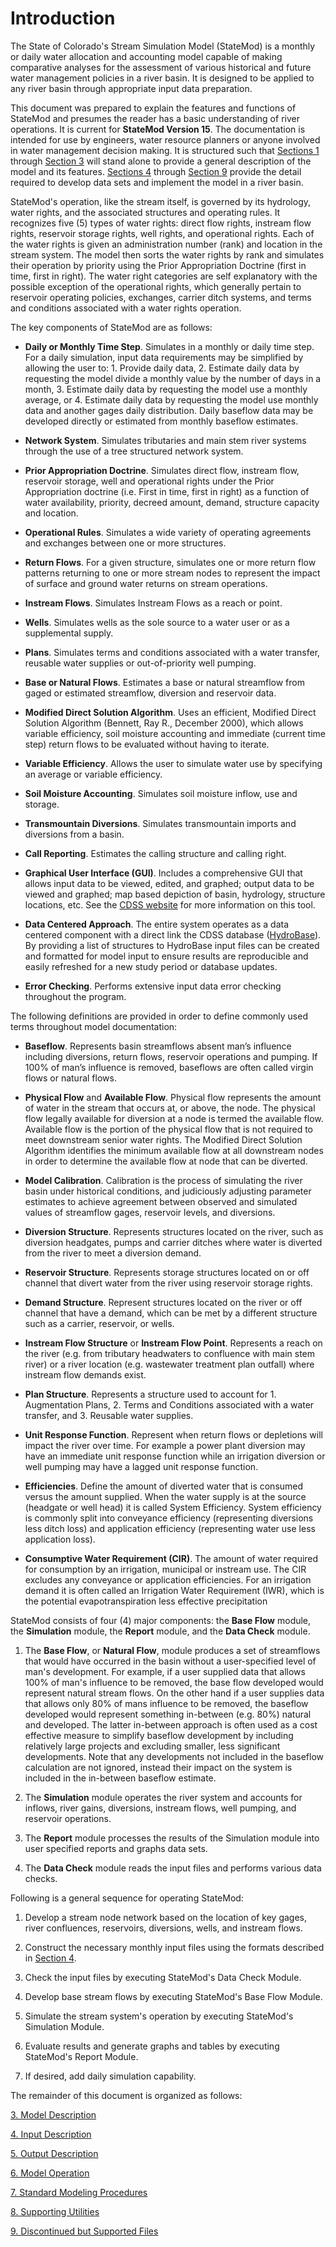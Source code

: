 # Introduction #

The State of Colorado's Stream Simulation Model (StateMod) is a monthly or daily water allocation and accounting model capable of making comparative 
analyses for the assessment of various historical and future water management policies in a river basin. It is designed to be applied to any river basin 
through appropriate input data preparation.

This document was prepared to explain the features and functions of StateMod and presumes the reader has a basic understanding of river operations. It is 
current for **StateMod Version 15**. The documentation is intended for use by engineers, water resource planners or anyone involved in water management decision 
making. It is structured such that [Sections 1](../Acknowledgement/1.md) through [Section 3](../ModelDescription/31.md) will stand alone to provide a general 
description of the model and its features. [Sections 4](../InputDescription/40.md) through [Section 9](../Discontinued/91.md) provide 
the detail required to develop data sets and implement the model in a river basin.

StateMod's operation, like the stream itself, is governed by its hydrology, water rights, and the associated structures and operating rules. It recognizes 
five (5) types of water rights: direct flow rights, instream flow rights, reservoir storage rights, well rights, and operational rights. Each of the water 
rights is given an administration number (rank) and location in the stream system. The model then sorts the water rights by rank and simulates their operation 
by priority using the Prior Appropriation Doctrine (first in time, first in right). The water right categories are self explanatory with the possible exception 
of the operational rights, which generally pertain to reservoir operating policies, exchanges, carrier ditch systems, and terms and conditions associated with 
a water rights operation.

The key components of StateMod are as follows:

* **Daily or Monthly Time Step**. Simulates in a monthly or daily time step. For a daily simulation, input data requirements may be simplified by allowing the user 
to: 1. Provide daily data, 2. Estimate daily data by requesting the model divide a monthly value by the number of days in a month, 3. Estimate daily data by 
requesting the model use a monthly average, or 4. Estimate daily data by requesting the model use monthly data and another gages daily distribution. Daily 
baseflow data may be developed directly or estimated from monthly baseflow estimates. 

* **Network System**. Simulates tributaries and main stem river systems through the use of a tree structured network system. 

* **Prior Appropriation Doctrine**. Simulates direct flow, instream flow, reservoir storage, well and operational rights under the Prior Appropriation doctrine 
(i.e. First in time, first in right) as a function of water availability, priority, decreed amount, demand, structure capacity and location. 

* **Operational Rules**. Simulates a wide variety of operating agreements and exchanges between one or more structures. 

* **Return Flows**. For a given structure, simulates one or more return flow patterns returning to one or more stream nodes to represent the impact of surface 
and ground water returns on stream operations. 

* **Instream Flows**. Simulates Instream Flows as a reach or point. 

* **Wells**. Simulates wells as the sole source to a water user or as a supplemental supply. 

* **Plans**. Simulates terms and conditions associated with a water transfer, reusable water supplies or out-of-priority well pumping.

* **Base or Natural Flows**. Estimates a base or natural streamflow from gaged or estimated streamflow, diversion and reservoir data. 

* **Modified Direct Solution Algorithm**. Uses an efficient, Modified Direct Solution Algorithm (Bennett, Ray R., December 2000), 
which allows variable efficiency, soil moisture accounting and immediate (current time step) return flows to be evaluated without having to iterate. 

* **Variable Efficiency**. Allows the user to simulate water use by specifying an average or variable efficiency. 

* **Soil Moisture Accounting**. Simulates soil moisture inflow, use and storage. 

* **Transmountain Diversions**. Simulates transmountain imports and diversions from a basin. 

* **Call Reporting**. Estimates the calling structure and calling right.

* **Graphical User Interface (GUI)**. Includes a comprehensive GUI that allows input data to be viewed, edited, and graphed; output data to be viewed 
and graphed; map based depiction of basin, hydrology, structure locations, etc. See the [CDSS website](https://cdss.colorado.gov/) for more information on this tool.

* **Data Centered Approach**. The entire system operates as a data centered component with a direct link the CDSS database ([HydroBase](https://cdss.colorado.gov/software/hydrobase)). By providing a 
list of structures to HydroBase input files can be created and formatted for model input to ensure results are reproducible and easily refreshed for 
a new study period or database updates.

* **Error Checking**. Performs extensive input data error checking throughout the program. 

The following definitions are provided in order to define commonly used terms throughout model documentation:

* **Baseflow**. Represents basin streamflows absent man’s influence including diversions, return flows, reservoir operations and pumping. 
If 100% of man’s influence is removed, baseflows are often called virgin flows or natural flows.

* **Physical Flow** and **Available Flow**. Physical flow represents the amount of water in the stream that occurs at, or above, the node. 
The physical flow legally available for diversion at a node is termed the available flow. Available flow is the portion of the physical flow 
that is not required to meet downstream senior water rights. The Modified Direct Solution Algorithm identifies the minimum available flow at 
all downstream nodes in order to determine the available flow at node that can be diverted. 

* **Model Calibration**. Calibration is the process of simulating the river basin under historical conditions, and judiciously adjusting parameter 
estimates to achieve agreement between observed and simulated values of streamflow gages, reservoir levels, and diversions.

* **Diversion Structure**. Represents structures located on the river, such as diversion headgates, pumps and carrier ditches where water is 
diverted from the river to meet a diversion demand.

* **Reservoir Structure**. Represents storage structures located on or off channel that divert water from the river using reservoir storage rights.

* **Demand Structure**. Represent structures located on the river or off channel that have a demand, which can be met by a different structure 
such as a carrier, reservoir, or wells.

* **Instream Flow Structure** or **Instream Flow Point**. Represents a reach on the river (e.g. from tributary headwaters to confluence with 
main stem river) or a river location (e.g. wastewater treatment plan outfall) where instream flow demands exist.

* **Plan Structure**. Represents a structure used to account for 1. Augmentation Plans, 2. Terms and Conditions associated with a water transfer, 
and 3. Reusable water supplies.

* **Unit Response Function**. Represent when return flows or depletions will impact the river over time. For example a power plant diversion 
may have an immediate unit response function while an irrigation diversion or well pumping may have a lagged unit response function.

* **Efficiencies**. Define the amount of diverted water that is consumed versus the amount supplied. When the water supply is at the source 
(headgate or well head) it is called System Efficiency. System efficiency is commonly split into conveyance efficiency (representing diversions 
less ditch loss) and application efficiency (representing water use less application loss).

* **Consumptive Water Requirement (CIR)**. The amount of water required for consumption by an irrigation, municipal or instream use. The CIR 
excludes any conveyance or application efficiencies. For an irrigation demand it is often called an Irrigation Water Requirement (IWR), 
which is the potential evapotranspiration less effective precipitation

StateMod consists of four (4) major components: the **Base Flow** module, the **Simulation** module, the **Report** module, and the **Data Check** module. 

1. The **Base Flow**, or **Natural Flow**, module produces a set of streamflows that would have occurred in the basin without a user-specified level 
of man's development. For example, if a user supplied data that allows 100% of man's influence to be removed, the base flow developed would 
represent natural stream flows. On the other hand if a user supplies data that allows only 80% of mans influence to be removed, the baseflow 
developed would represent something in-between (e.g. 80%) natural and developed. The latter in-between approach is often used as a cost 
effective measure to simplify baseflow development by including relatively large projects and excluding smaller, less significant developments. 
Note that any developments not included in the baseflow calculation are not ignored, instead their impact on the system is included in the 
in-between baseflow estimate. 

2. The **Simulation** module operates the river system and accounts for inflows, river gains, diversions, instream flows, well pumping, and reservoir operations. 

3. The **Report** module processes the results of the Simulation module into user specified reports and graphs data sets. 

4. The **Data Check** module reads the input files and performs various data checks.

Following is a general sequence for operating StateMod:

1.	Develop a stream node network based on the location of key gages, river confluences, reservoirs, diversions, wells, and instream flows.

2.	Construct the necessary monthly input files using the formats described in [Section 4](../InputDescription/40.md).

3.	Check the input files by executing StateMod's Data Check Module.

4.	Develop base stream flows by executing StateMod's Base Flow Module.

5.	Simulate the stream system's operation by executing StateMod's Simulation Module.

6.	Evaluate results and generate graphs and tables by executing StateMod's Report Module.

7.	If desired, add daily simulation capability.

The remainder of this document is organized as follows:

[3. Model Description](../ModelDescription/31.md)

[4. Input Description](../InputDescription/40.md)

[5. Output Description](../OutputDescription/50.md)

[6. Model Operation](../ModelOperation/6.md)

[7. Standard Modeling Procedures](../StandardModelingProcedures/71.md)

[8. Supporting Utilities](../SupportingUtilities/81.md)

[9. Discontinued but Supported Files](../Discontinued/91.md)